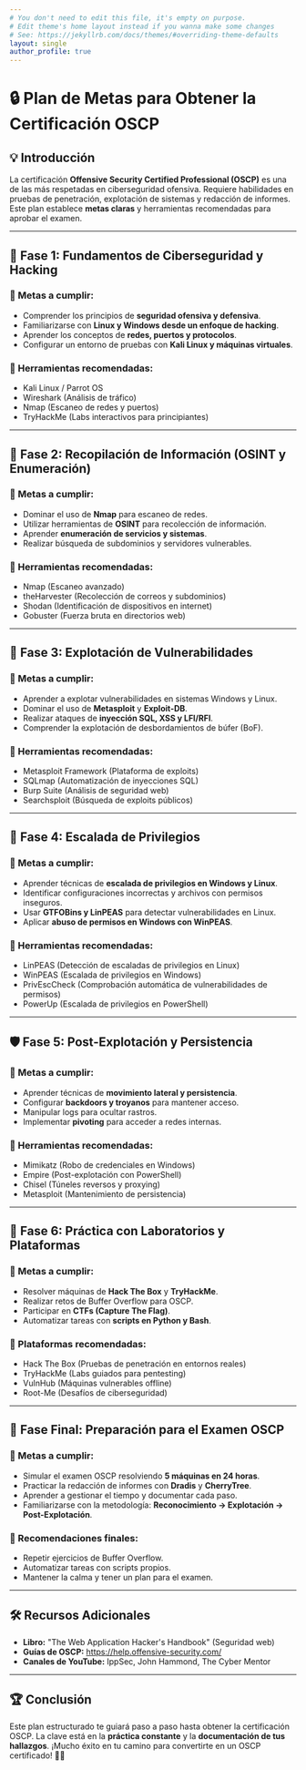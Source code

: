 ```yaml
---
# You don't need to edit this file, it's empty on purpose.
# Edit theme's home layout instead if you wanna make some changes
# See: https://jekyllrb.com/docs/themes/#overriding-theme-defaults
layout: single
author_profile: true
---
```



# 🔒 Plan de Metas para Obtener la Certificación OSCP

## 💡 Introducción
La certificación **Offensive Security Certified Professional (OSCP)** es una de las más respetadas en ciberseguridad ofensiva. Requiere habilidades en pruebas de penetración, explotación de sistemas y redacción de informes. Este plan establece **metas claras** y herramientas recomendadas para aprobar el examen.

---
## 🌟 Fase 1: Fundamentos de Ciberseguridad y Hacking
### 📝 Metas a cumplir:
- Comprender los principios de **seguridad ofensiva y defensiva**.
- Familiarizarse con **Linux y Windows desde un enfoque de hacking**.
- Aprender los conceptos de **redes, puertos y protocolos**.
- Configurar un entorno de pruebas con **Kali Linux y máquinas virtuales**.

### 🔧 Herramientas recomendadas:
- Kali Linux / Parrot OS
- Wireshark (Análisis de tráfico)
- Nmap (Escaneo de redes y puertos)
- TryHackMe (Labs interactivos para principiantes)

---
## 🔎 Fase 2: Recopilación de Información (OSINT y Enumeración)
### 📝 Metas a cumplir:
- Dominar el uso de **Nmap** para escaneo de redes.
- Utilizar herramientas de **OSINT** para recolección de información.
- Aprender **enumeración de servicios y sistemas**.
- Realizar búsqueda de subdominios y servidores vulnerables.

### 🔧 Herramientas recomendadas:
- Nmap (Escaneo avanzado)
- theHarvester (Recolección de correos y subdominios)
- Shodan (Identificación de dispositivos en internet)
- Gobuster (Fuerza bruta en directorios web)

---
## 🔋 Fase 3: Explotación de Vulnerabilidades
### 📝 Metas a cumplir:
- Aprender a explotar vulnerabilidades en sistemas Windows y Linux.
- Dominar el uso de **Metasploit** y **Exploit-DB**.
- Realizar ataques de **inyección SQL, XSS y LFI/RFI**.
- Comprender la explotación de desbordamientos de búfer (BoF).

### 🔧 Herramientas recomendadas:
- Metasploit Framework (Plataforma de exploits)
- SQLmap (Automatización de inyecciones SQL)
- Burp Suite (Análisis de seguridad web)
- Searchsploit (Búsqueda de exploits públicos)

---
## 🔧 Fase 4: Escalada de Privilegios
### 📝 Metas a cumplir:
- Aprender técnicas de **escalada de privilegios en Windows y Linux**.
- Identificar configuraciones incorrectas y archivos con permisos inseguros.
- Usar **GTFOBins y LinPEAS** para detectar vulnerabilidades en Linux.
- Aplicar **abuso de permisos en Windows con WinPEAS**.

### 🔧 Herramientas recomendadas:
- LinPEAS (Detección de escaladas de privilegios en Linux)
- WinPEAS (Escalada de privilegios en Windows)
- PrivEscCheck (Comprobación automática de vulnerabilidades de permisos)
- PowerUp (Escalada de privilegios en PowerShell)

---
## 🛡️ Fase 5: Post-Explotación y Persistencia
### 📝 Metas a cumplir:
- Aprender técnicas de **movimiento lateral y persistencia**.
- Configurar **backdoors y troyanos** para mantener acceso.
- Manipular logs para ocultar rastros.
- Implementar **pivoting** para acceder a redes internas.

### 🔧 Herramientas recomendadas:
- Mimikatz (Robo de credenciales en Windows)
- Empire (Post-explotación con PowerShell)
- Chisel (Túneles reversos y proxying)
- Metasploit (Mantenimiento de persistencia)

---
## 🎯 Fase 6: Práctica con Laboratorios y Plataformas
### 📝 Metas a cumplir:
- Resolver máquinas de **Hack The Box** y **TryHackMe**.
- Realizar retos de Buffer Overflow para OSCP.
- Participar en **CTFs (Capture The Flag)**.
- Automatizar tareas con **scripts en Python y Bash**.

### 🔧 Plataformas recomendadas:
- Hack The Box (Pruebas de penetración en entornos reales)
- TryHackMe (Labs guiados para pentesting)
- VulnHub (Máquinas vulnerables offline)
- Root-Me (Desafíos de ciberseguridad)

---
## 🎉 Fase Final: Preparación para el Examen OSCP
### 📝 Metas a cumplir:
- Simular el examen OSCP resolviendo **5 máquinas en 24 horas**.
- Practicar la redacción de informes con **Dradis** y **CherryTree**.
- Aprender a gestionar el tiempo y documentar cada paso.
- Familiarizarse con la metodología: **Reconocimiento → Explotación → Post-Explotación**.

### 🔧 Recomendaciones finales:
- Repetir ejercicios de Buffer Overflow.
- Automatizar tareas con scripts propios.
- Mantener la calma y tener un plan para el examen.

---
## 🛠️ Recursos Adicionales
- **Libro:** "The Web Application Hacker's Handbook" (Seguridad web)
- **Guías de OSCP:** https://help.offensive-security.com/
- **Canales de YouTube:** IppSec, John Hammond, The Cyber Mentor

---
## 🏆 Conclusión
Este plan estructurado te guiará paso a paso hasta obtener la certificación OSCP. La clave está en la **práctica constante** y la **documentación de tus hallazgos**. ¡Mucho éxito en tu camino para convertirte en un OSCP certificado! 💪🚀

